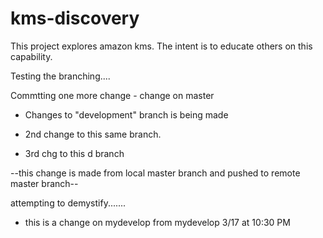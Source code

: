 # kms-discovery

This project explores amazon kms. The intent is to educate others on this capability.

Testing the branching....

Commtting one more change - change on master

- Changes to "development" branch is being made

- 2nd change to this same branch.

- 3rd chg to this d branch


--this change is made from local master branch and pushed to remote master branch--


attempting to demystify.......

- this is a change on mydevelop from mydevelop 3/17 at 10:30 PM